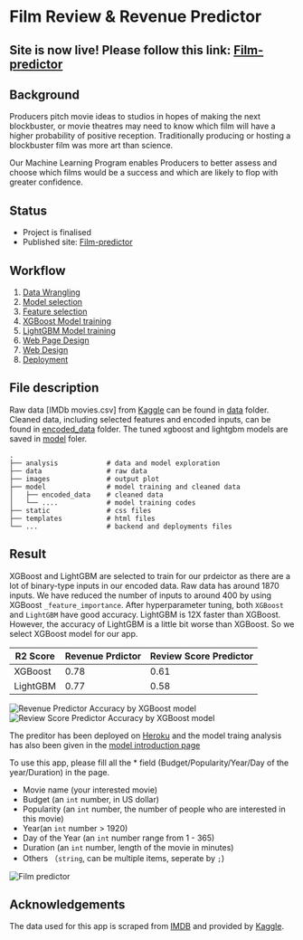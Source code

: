 # Film Review & Revenue Predictor

## Site is now live! Please follow this link: [Film-predictor](https://film-predict.herokuapp.com/)

## Background

Producers pitch movie ideas to studios in hopes of making the next blockbuster, or movie theatres may need to know which film will have a higher probability of positive reception. Traditionally producing or hosting a blockbuster film was more art than science.

Our Machine Learning Program enables Producers to better assess and choose which films would be a success and which are likely to flop with greater confidence.

## Status

* Project is finalised
* Published site: [Film-predictor](https://film-predict.herokuapp.com/)

## Workflow

1. [Data Wrangling](model/01_Data_Wrangling.ipynb)
2. [Model selection](model/02_Model_Selection.ipynb)
3. [Feature selection](model/03_Feature_Importance.ipynb)
4. [XGBoost Model training](model/04_Predictor_XGBOOST_Hyperparameter.ipynb)
5. [LightGBM Model training](model/05_Predictor_LightGBM_Hyperparameter.ipynb)
6. [Web Page Design](templates/index.html)
7. [Web Design](app.py)
8. [Deployment](requirements.txt)

## File description

Raw data [IMDb movies.csv] from [Kaggle](https://www.kaggle.com/stefanoleone992/imdb-extensive-dataset) can be found in [data](data) folder. Cleaned data, including selected features and encoded inputs, can be found in [encoded_data](model/encoded_data) folder. The tuned xgboost and lightgbm models are saved in [model](model) foler.

    .
    ├── analysis            # data and model exploration 
    ├── data                # raw data
    ├── images              # output plot
    ├── model               # model training and cleaned data
    │   ├── encoded_data    # cleaned data
    │   └── ....            # model training codes
    ├── static              # css files
    ├── templates           # html files
    └── ...                 # backend and deployments files

## Result

XGBoost and LightGBM are selected to train for our prdeictor as there are a lot of binary-type inputs in our encoded data. Raw data has around 1870 inputs. We have reduced the number of inputs to around 400 by using XGBoost `_feature_importance`. After hyperparameter tuning, both `XGBoost` and `LightGBM` have good accuracy. LightGBM is 12X faster than XGBoost. However, the accuracy of LightGBM is a little bit worse than XGBoost. So we select XGBoost model for our app.

R2 Score | Revenue Prdictor | Review Score Predictor
---------| ---------------- | ----------------------
XGBoost | 0.78 | 0.61
LightGBM | 0.77 | 0.58

![Revenue Predictor Accuracy by XGBoost model](images/revenue_predictor_accuracy_xgb.jpg)
![Review Score Predictor Accuracy by XGBoost model](images/rating_predictor_accuracy_xgb.jpg)

The preditor has been deployed on [Heroku](https://film-predict.herokuapp.com/) and the model traing analysis has also been given in the [model introduction page](https://film-predict.herokuapp.com/model)

To use this app, please fill all  the * field (Budget/Popularity/Year/Day of the year/Duration) in the page.

* Movie name (your interested movie)
* Budget (an `int` number, in US dollar)
* Popularity (an `int` number, the number of people who are interested in this movie)
* Year(an `int` number > 1920)
* Day of the Year (an `int` number range from 1 - 365)
* Duration (an `int` number, length of the movie in minutes)
* Others （`string`, can be multiple items, seperate by `;`)

![Film predictor](images/predicta.jpeg)

## Acknowledgements
The data used for this app is scraped from [IMDB](https://www.imdb.com) and provided by [Kaggle](https://www.kaggle.com/stefanoleone992/imdb-extensive-dataset).
